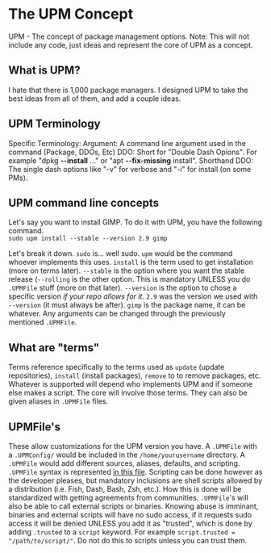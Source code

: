 # The UPM Concept
UPM - The concept of package management options.
Note: This will not include any code, just ideas and represent the core of UPM as a concept.

## What is UPM?
I hate that there is 1,000 package managers. I designed UPM to take the best ideas from all of them, and add a couple ideas.

## UPM Terminology
Specific Terminology:
Argument: A command line argument used in the command (Package, DDOs, Etc)
DDO: Short for "Double Dash Opions". For example "dpkg **--install** ..." or "apt **--fix-missing** install". 
Shorthand DDO: The single dash options like "-v" for verbose and "-i" for install (on some PMs).

## UPM command line concepts
Let's say you want to install GIMP. To do it with UPM, you have the following command. \
`sudo upm install --stable --version 2.9 gimp`

Let's break it down. `sudo` is... well sudo. `upm` would be the command whoever implements this uses. `install` is the term used to get installation (more on terms later). `--stable` is the option where you want the stable release (`--rolling` is the other option. This is mandatory UNLESS you do `.UPMFile` stuff (more on that later). `--version` is the option to chose a specific version *if your repo allows for it*. `2.9` was the version we used with `--version` (it must always be after). `gimp` is the package name, it can be whatever. Any arguments can be changed through the previously mentioned `.UPMFile`.

## What are "terms"
Terms reference specifically to the terms used as `update` (update repositories), `install` (install packages), `remove` to to remove packages, etc. Whatever is supported will depend who implements UPM and if someone else makes a script. The core will involve those terms. They can also be given aliases in `.UPMFile` files.

## UPMFile's
These allow customizations for the UPM version you have. A `.UPMFile` with a `.UPMConfig/` would be included in the `/home/yourusername` directory. A `.UPMFile` would add different sources, aliases, defaults, and scripting. `.UPMFile` syntax is represented [in this file](https://github.com/KaiLikesLinux/universal-package-manager-concept/blob/master/.UPMFile). Scripting can be done however as the developer pleases, but mandatory inclusions are shell scripts allowed by a distribution (i.e. Fish, Dash, Bash, Zsh, etc.). How this is done will be standardized with getting agreements from communities. `.UPMFile`'s will also be able to call external scripts or binaries. Knowing abuse is imminant, binaries and external scripts will have no sudo access, if it requests sudo access it will be denied UNLESS you add it as "trusted", which is done by adding `.trusted` to a `script` keyword. For example `script.trusted = "/path/to/script/"`. Do not do this to scripts unless you can trust them.
